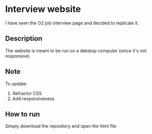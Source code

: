 # Interview website

I have seen the O2 job interview page and decided to replicate it.

## Description

The website is meant to be run on a dekstop computer (since it's not responsive).


## Note
To update:
1. Refractor CSS
2. Add responsiveness

## How to run

Simply download the repository and open the html file
